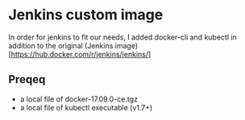 # Jenkins custom image

In order for jenkins to fit our needs, I added docker-cli and kubectl in addition to the original (Jenkins image)[https://hub.docker.com/r/jenkins/jenkins/]

## Preqeq
- a local file of docker-17.09.0-ce.tgz
- a local file of kubectl executable (v1.7+)
